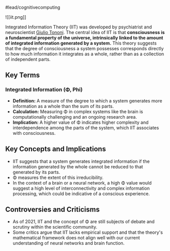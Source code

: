 #lead/cognitivecomputing 

![[iit.png]]

Integrated Information Theory (IIT) was developed by psychiatrist and neuroscientist [Giulio Tononi](https://www.linkedin.com/in/giulio-tononi-1032b538). The central idea of IIT is that **consciousness is a fundamental property of the universe, intrinsically linked to the amount of integrated information generated by a system.** This theory suggests that the degree of consciousness a system possesses corresponds directly to how much information it integrates as a whole, rather than as a collection of independent parts.

## Key Terms

### Integrated Information (Φ, Phi)

- **Definition:** A measure of the degree to which a system generates more information as a whole than the sum of its parts.
- **Calculation:** Measuring Φ in complex systems like the brain is computationally challenging and an ongoing research area.
- **Implication:** A higher value of Φ indicates higher complexity and interdependence among the parts of the system, which IIT associates with consciousness.

## Key Concepts and Implications

- IIT suggests that a system generates integrated information if the information generated by the whole cannot be reduced to that generated by its parts.
- Φ measures the extent of this irreducibility.
- In the context of a brain or a neural network, a high Φ value would suggest a high level of interconnectivity and complex information processing, which could be indicative of a conscious experience.

## Controversies and Criticisms

- As of 2021, IIT and the concept of Φ are still subjects of debate and scrutiny within the scientific community.
- Some critics argue that IIT lacks empirical support and that the theory's mathematical framework does not align well with our current understanding of neural networks and brain function.

